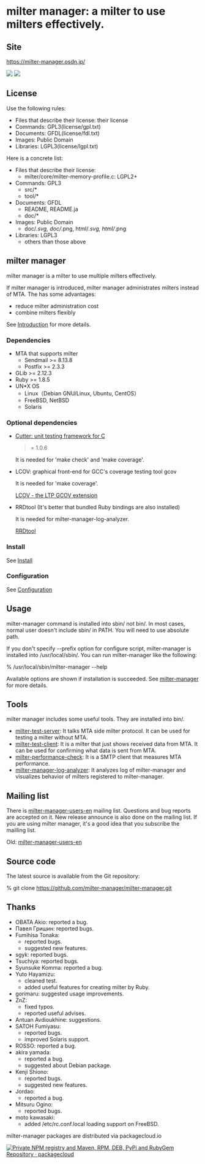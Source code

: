 # milter manager: a milter to use milters effectively.

## Site

https://milter-manager.osdn.jp/

[![](https://img.shields.io/badge/deb-packagecloud.io-844fec.svg)](https://6cbde467-a8b8-40b8-bdfd-10f10edab167.pipedrive.email/c/xyol6og7ym/my797q63d4/6pk6g6ex40/0?redirectUrl=http%3A%2F%2Fpackagecloud.io%2F)
[![](https://img.shields.io/badge/rpm-packagecloud.io-844fec.svg)](https://6cbde467-a8b8-40b8-bdfd-10f10edab167.pipedrive.email/c/xyol6og7ym/my797q63d4/6pk6g6ex40/0?redirectUrl=http%3A%2F%2Fpackagecloud.io%2F)

## License

Use the following rules:

  * Files that describe their license: their license
  * Commands: GPL3(license/gpl.txt)
  * Documents: GFDL(license/fdl.txt)
  * Images: Public Domain
  * Libraries: LGPL3(license/lgpl.txt)

Here is a concrete list:

  * Files that describe their license:
    * milter/core/milter-memory-profile.c: LGPL2+
  * Commands: GPL3
    * src/*
    * tool/*
  * Documents: GFDL
    * README, README.ja
    * doc/*
  * Images: Public Domain
    * doc/*.svg, doc/*.png, html/*.svg, html/*.png
  * Libraries: LGPL3
    * others than those above

## milter manager

milter manager is a milter to use multiple milters
effectively.

If milter manager is introduced, milter manager
administrates milters instead of MTA. The has some
advantages:

  * reduce milter administration cost
  * combine milters flexibly

See [Introduction](doc/introduction.rd) for more details.

### Dependencies

  * MTA that supports milter
    * Sendmail >= 8.13.8
    * Postfix >= 2.3.3
  * GLib >= 2.12.3
  * Ruby >= 1.8.5
  * UN*X OS
    * Linux（Debian GNU/Linux, Ubuntu, CentOS）
    * FreeBSD, NetBSD
    * Solaris

### Optional dependencies

  * [Cutter: unit testing framework for C](http://cutter.sourceforge.net/)
    >= 1.0.6

    It is needed for 'make check' and 'make coverage'.

  * LCOV: graphical front-end for GCC's coverage testing tool gcov

    It is needed for 'make coverage'.

    [LCOV - the LTP GCOV extension](http://ltp.sourceforge.net/coverage/lcov.php)

  * RRDtool (It's better that bundled Ruby bindings are also installed)

    It is needed for milter-manager-log-analyzer.

    [RRDtool](http://oss.oetiker.ch/rrdtool/)

### Install

See [Install](doc/install.rd)

### Configuration

See [Configuration](doc/configuration.rd)

## Usage

milter-manager command is installed into sbin/ not
bin/. In most cases, normal user doesn't include sbin/ in
PATH. You will need to use absolute path.

If you don't specify --prefix option for configure script,
milter-manager is installed into /usr/local/sbin/. You can
run milter-manager like the following:

  % /usr/local/sbin/milter-manager --help

Available options are shown if installation is succeeded.
See [milter-manager](doc/milter-manager.rd) for more details.

## Tools

milter manager includes some useful tools. They are
installed into bin/.

  * [milter-test-server](doc/milter-test-server.rd): It
    talks MTA side milter protocol. It can be used for
    testing a milter without MTA.
  * [milter-test-client](doc/milter-test-client.rd): It
    is a milter that just shows received data from MTA. It
    can be used for confirming what data is sent from MTA.
  * [milter-performance-check](doc/milter-performance-check.rd):
    It is a SMTP client that measures MTA performance.
  * [milter-manager-log-analyzer](doc/milter-manager-log-analyzer.rd):
    It analyzes log of milter-manager and visualizes
    behavior of milters registered to milter-manager.

## Mailing list

There is
[milter-manager-users-en](http://lists.osdn.me/mailman/listinfo/milter-manager-users-en)
mailing list. Questions and bug reports are accepted on
it. New release announce is also done on the mailing
list. If you are using milter manager, it's a good idea that
you subscribe the mailling list.

Old: [milter-manager-users-en](https://lists.sourceforge.net/lists/listinfo/milter-manager-users-en)

## Source code

The latest source is available from the Git repository:

  % git clone https://github.com/milter-manager/milter-manager.git

## Thanks

  * OBATA Akio: reported a bug.
  * Павел Гришин: reported bugs.
  * Fumihisa Tonaka:
    * reported bugs.
    * suggested new features.
  * sgyk: reported bugs.
  * Tsuchiya: reported bugs.
  * Syunsuke Komma: reported a bug.
  * Yuto Hayamizu:
    * cleaned test.
    * added useful features for creating milter by Ruby.
  * gorimaru: suggested usage improvements.
  * ZnZ:
    * fixed typos.
    * reported useful advises.
  * Antuan Avdioukhine: suggestions.
  * SATOH Fumiyasu:
    * reported bugs.
    * improved Solaris support.
  * ROSSO: reported a bug.
  * akira yamada:
    * reported a bug.
    * suggested about Debian package.
  * Kenji Shiono:
    * reported bugs.
    * suggested new features.
  * Jordao:
    * reported a bug.
  * Mitsuru Ogino:
    * reported bugs.
  * moto kawasaki:
    * added /etc/rc.conf.local loading support on FreeBSD.

milter-manager packages are distributed via packagecloud.io

[![Private NPM registry and Maven, RPM, DEB, PyPi and RubyGem Repository · packagecloud](https://packagecloud.io/images/packagecloud-badge.png)](https://packagecloud.io/)
